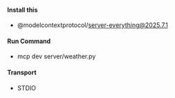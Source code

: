 #### Install this
- @modelcontextprotocol/server-everything@2025.7.1

#### Run Command
- mcp dev server/weather.py

#### Transport
- STDIO